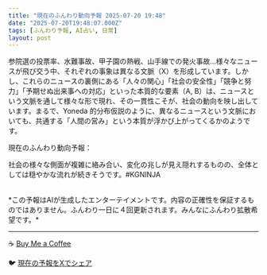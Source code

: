 ```yaml
---
title: "現在のふんわり動向予報 2025-07-20 19:48"
date: "2025-07-20T19:48:07.000Z"
tags: [ふんわり予報, AI占い, 日常]
layout: post
---
```


参院選の投票率、水難事故、甲子園の熱戦、山手線での発火事故…様々なニュースが飛び交う中、それぞれの事象は異なる文脈（X）を形成しています。しかし、これらのニュースの裏側にある「人々の関心」「社会の安全性」「競争と努力」「予期せぬ出来事への対応」といった本質的な要素（A, B）は、ニュースという文脈を通して様々な形で現れ、その一貫性こそが、社会の動向を映し出しています。まるで、Yoneda 的分布仮説のように、異なるニュースという文脈においても、共通する「人間の営み」という本質が浮かび上がってくるかのようです。


現在のふんわり動向予報：

社会の様々な側面が複雑に絡み合い、変化の兆しが見え隠れするものの、全体としては穏やかな流れが続きそうです。#KGNINJA

<br>
*この予報はAIが生成したエンターテイメントです。内容の正確性を保証するものではありません。ふんわり一日に４回更新されます。みんなにふんわり拡散希望です。*

---
☕️ [Buy Me a Coffee](https://www.buymeacoffee.com/kgninja)

🐦 [現在の予報をXでシェア](https://twitter.com/intent/tweet?text=%E7%8F%BE%E5%9C%A8%E3%81%AE%E3%81%B5%E3%82%93%E3%82%8F%E3%82%8A%E4%BA%88%E5%A0%B1%3A%20%E3%80%8C%E5%8F%82%E9%99%A2%E9%81%B8%E3%81%AE%E6%8A%95%E7%A5%A8%E7%8E%87%E3%80%81%E6%B0%B4%E9%9B%A3%E4%BA%8B%E6%95%85%E3%80%81%E7%94%B2%E5%AD%90%E5%9C%92%E3%81%AE%E7%86%B1%E6%88%A6%E3%80%81%E5%B1%B1%E6%89%8B%E7%B7%9A%E3%81%A7%E3%81%AE%E7%99%BA%E7%81%AB%E4%BA%8B%E6%95%85%E2%80%A6%E6%A7%98%E3%80%85%E3%81%AA%E3%83%8B%E3%83%A5%E3%83%BC%E3%82%B9%E3%81%8C%E9%A3%9B%E3%81%B3%E4%BA%A4%E3%81%86%E4%B8%AD%E3%80%81%E3%81%9D%E3%82%8C%E3%81%9E%E3%82%8C%E3%81%AE%E4%BA%8B%E8%B1%A1%E3%81%AF%E7%95%B0%E3%81%AA%E3%82%8B%E6%96%87%E8%84%88%EF%BC%88X%EF%BC%89%E3%82%92%E5%BD%A2%E6%88%90%E3%81%97%E3%81%A6%E3%81%84%E3%81%BE%E3%81%99%E3%80%82%E3%80%8D%23KGNINJA%20%E7%B6%9A%E3%81%8D%E3%81%AF%E3%83%96%E3%83%AD%E3%82%B0%E3%81%A7%EF%BC%81%F0%9F%91%87&url=https%3A%2F%2Fkg-ninja.github.io%2FFunwariyoso%2F)
